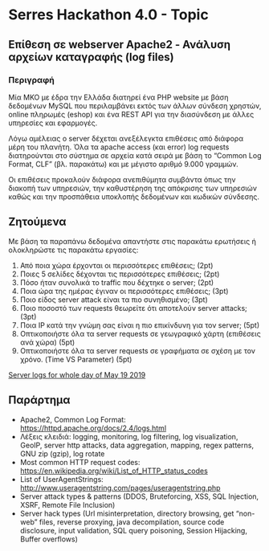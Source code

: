 # Serres Hackathon 4.0 - Topic

## Επίθεση σε webserver Apache2 - Ανάλυση αρχείων καταγραφής (log files)

### Περιγραφή
Μία ΜΚΟ με έδρα την Ελλάδα διατηρεί ένα PHP website με βάση δεδομένων MySQL που
περιλαμβάνει εκτός των άλλων σύνδεση χρηστών, online πληρωμές (eshop) και ένα
REST API για την διασύνδεση με άλλες υπηρεσίες και εφαρμογές.

Λόγω αμέλειας ο server δέχεται ανεξέλεγκτα επιθέσεις από διάφορα μέρη του πλανήτη. Όλα τα apache access (και error) log requests διατηρούνται στο σύστημα σε αρχεία κατά σειρά με βάση το “Common Log Format, CLF” (βλ. παρακάτω) και με μέγιστο αριθμό 9.000 γραμμών.

Οι επιθέσεις προκαλούν διάφορα ανεπιθύμητα συμβάντα όπως την διακοπή των υπηρεσιών, την καθυστέρηση της απόκρισης των υπηρεσιών καθώς και την προσπάθεια υποκλοπής δεδομένων και κωδικών σύνδεσης.

## Ζητούμενα
Με βάση τα παραπάνω δεδομένα απαντήστε στις παρακάτω ερωτήσεις ή ολοκληρώστε τις παρακάτω εργασίες:

1. Από ποια χώρα έρχονται οι περισσότερες επιθέσεις; (2pt)
2. Ποιες 5 σελίδες δέχονται τις περισσότερες επιθέσεις; (2pt)
3. Πόσο ήταν συνολικά το traffic που δέχτηκε ο server; (2pt)
4. Ποια ώρα της ημέρας έγιναν οι περισσότερες επιθέσεις; (3pt)
5. Ποιο είδος server attack είναι τα πιο συνηθισμένο; (3pt)
6. Ποιο ποσοστό των requests θεωρείτε ότι αποτελούν server attacks; (3pt)
7. Ποια IP κατά την γνώμη σας είναι η πιο επικίνδυνη για τον server; (5pt)
8. Οπτικοποιήστε όλα τα server requests σε γεωγραφικό χάρτη (επιθέσεις ανά χώρα) (5pt)
9. Οπτικοποιήστε όλα τα server requests σε γραφήματα σε σχέση με τον χρόνο. (Time VS Parameter) (5pt)

[Server logs for whole day of May 19 2019](daily-logs.zip)

## Παράρτημα
- Apache2, Common Log Format: https://httpd.apache.org/docs/2.4/logs.html
- Λέξεις κλειδιά: logging, monitoring, log filtering, log visualization, GeoIP, server http attacks, data aggregation, mapping, regex patterns, GNU zip (gzip), log rotate
- Most common HTTP request codes: https://en.wikipedia.org/wiki/List_of_HTTP_status_codes
- List of UserAgentStrings: http://www.useragentstring.com/pages/useragentstring.php
- Server attack types & patterns (DDOS, Bruteforcing, XSS, SQL Injection, XSRF, Remote File Inclusion)
- Server hack types (Url misinterpretation, directory browsing, get “non-web” files, reverse proxying, java decompilation, source code disclosure, input validation, SQL query poisoning, Session Hijacking, Buffer overflows)
